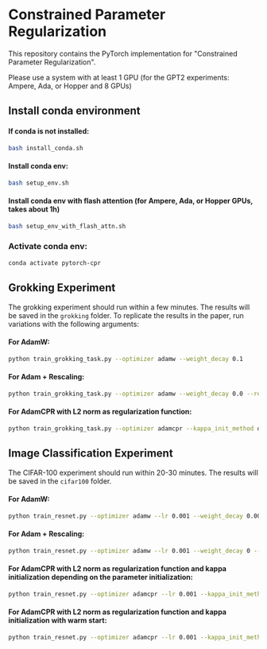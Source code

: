 
# Constrained Parameter Regularization



This repository contains the PyTorch implementation for "Constrained Parameter Regularization".

Please use a system with at least 1 GPU (for the GPT2 experiments: Ampere, Ada, or Hopper and 8 GPUs)

## Install conda environment

#### If conda is not installed:
```bash
bash install_conda.sh
```

#### Install conda env:
```bash
bash setup_env.sh
```

#### Install conda env with flash attention (for Ampere, Ada, or Hopper GPUs, takes about 1h)
```bash
bash setup_env_with_flash_attn.sh
```

### Activate conda env:
```bash
conda activate pytorch-cpr
```

## Grokking Experiment

The grokking experiment should run within a few minutes. The results will be saved in the `grokking` folder.
To replicate the results in the paper, run variations with the following arguments:

####  For AdamW:
```bash
python train_grokking_task.py --optimizer adamw --weight_decay 0.1
```

####  For Adam + Rescaling:
```bash
python train_grokking_task.py --optimizer adamw --weight_decay 0.0 --rescale 0.8
```

####  For AdamCPR with L2 norm as regularization function:
```bash
python train_grokking_task.py --optimizer adamcpr --kappa_init_method dependent --kappa_init_param 0.8
```



## Image Classification Experiment
The CIFAR-100 experiment should run within 20-30 minutes. The results will be saved in the `cifar100` folder.

####  For AdamW:
```bash
python train_resnet.py --optimizer adamw --lr 0.001 --weight_decay 0.001
```

####  For Adam + Rescaling:
```bash
python train_resnet.py --optimizer adamw --lr 0.001 --weight_decay 0 --rescale_alpha 0.8
```

####  For AdamCPR with L2 norm as regularization function and kappa initialization depending on the parameter initialization:
```bash
python train_resnet.py --optimizer adamcpr --lr 0.001 --kappa_init_method dependent --kappa_init_param 0.8
```

####  For AdamCPR with L2 norm as regularization function and kappa initialization with warm start:
```bash
python train_resnet.py --optimizer adamcpr --lr 0.001 --kappa_init_method warm_start --kappa_init_param 1000
```


